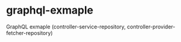 # graphql-exmaple
GraphQL exmaple (controller-service-repository, controller-provider-fetcher-repository)
